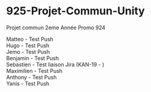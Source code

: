 # 925-Projet-Commun-Unity
Projet commun 2eme Année Promo 924

Matteo - Test Push  
Hugo - Test Push    
Jemo - Test Push      
Benjamin - Test Push    
Sebastien - Test liaison Jira (KAN-19 - )   
Maximilien - Test Push  
Anthony - Test Push   
Yanis - Test Push
